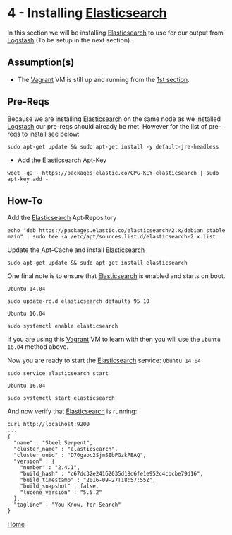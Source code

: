 4 - Installing [Elasticsearch]
============================

In this section we will be installing [Elasticsearch] to use for our output
from [Logstash] (To be setup in the next section).

Assumption(s)
-------------
* The [Vagrant] VM is still up and running from the [1st section](../1-Installing-Logstash/README.md).

Pre-Reqs
--------
Because we are installing [Elasticsearch] on the same node as we installed
[Logstash] our pre-reqs should already be met. However for the list of pre-reqs
to install see below:

```
sudo apt-get update && sudo apt-get install -y default-jre-headless
```

* Add the [Elasticsearch] Apt-Key
```
wget -qO - https://packages.elastic.co/GPG-KEY-elasticsearch | sudo apt-key add -
```

How-To
------
Add the [Elasticsearch] Apt-Repository
```
echo "deb https://packages.elastic.co/elasticsearch/2.x/debian stable main" | sudo tee -a /etc/apt/sources.list.d/elasticsearch-2.x.list
```
Update the Apt-Cache and install [Elasticsearch]
```
sudo apt-get update && sudo apt-get install elasticsearch
```

One final note is to ensure that [Elasticsearch] is enabled and starts on boot.

`Ubuntu 14.04`
```
sudo update-rc.d elasticsearch defaults 95 10
```
`Ubuntu 16.04`
```
sudo systemctl enable elasticsearch
```
If you are using this [Vagrant] VM to learn with then you will use the
`Ubuntu 16.04` method above.

Now you are ready to start the [Elasticsearch] service:
`Ubuntu 14.04`
```
sudo service elasticsearch start
```
`Ubuntu 16.04`
```
sudo systemctl start elasticsearch
```

And now verify that [Elasticsearch] is running:
```
curl http://localhost:9200
...
{
  "name" : "Steel Serpent",
  "cluster_name" : "elasticsearch",
  "cluster_uuid" : "D70gaoc2SjmSIbPGzkPBAQ",
  "version" : {
    "number" : "2.4.1",
    "build_hash" : "c67dc32e24162035d18d6fe1e952c4cbcbe79d16",
    "build_timestamp" : "2016-09-27T18:57:55Z",
    "build_snapshot" : false,
    "lucene_version" : "5.5.2"
  },
  "tagline" : "You Know, for Search"
}
```

[Home](../README.md)

[Elasticsearch]: <https://www.elastic.co/products/elasticsearch>
[Logstash]: <https://www.elastic.co/products/logstash>
[Vagrant]: <https://www.vagrantup.com/>
